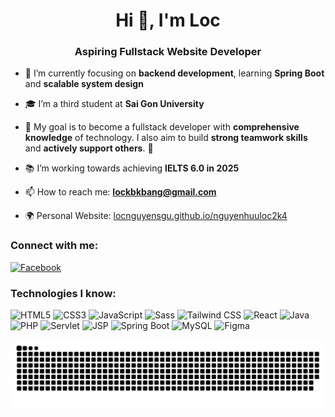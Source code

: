 <h1 align="center">Hi 👋, I'm Loc</h1>
<h3 align="center">Aspiring Fullstack Website Developer</h3>

- 🌱 I’m currently focusing on **backend development**, learning **Spring Boot** and **scalable system design**

- 🎓 I’m a third student at **Sai Gon University**

- 🎯 My goal is to become a fullstack developer with **comprehensive knowledge** of technology. I also aim to build **strong teamwork skills** and **actively support others**. 🚀
  
- 📚 I’m working towards achieving **IELTS 6.0 in 2025**

- 📫 How to reach me: **lockbkbang@gmail.com**
- 🌍 Personal Website: [locnguyensgu.github.io/nguyenhuuloc2k4](https://locnguyensgu.github.io/nguyenhuuloc2k4/)  

<h3 align="left">Connect with me:</h3>
<p align="left">
  <a href="https://www.facebook.com/profile.php?id=100048582399397" target="_blank">
    <img src="https://img.shields.io/badge/Facebook-1877F2?style=for-the-badge&logo=facebook&logoColor=white" alt="Facebook" />
  </a>
</p>

<h3 align="left">Technologies I know:</h3>
<p align="left">
  <img src="https://img.shields.io/badge/HTML5-E34F26?style=for-the-badge&logo=html5&logoColor=white" alt="HTML5" />
  <img src="https://img.shields.io/badge/CSS3-1572B6?style=for-the-badge&logo=css3&logoColor=white" alt="CSS3" />
  <img src="https://img.shields.io/badge/JavaScript-F7DF1E?style=for-the-badge&logo=javascript&logoColor=black" alt="JavaScript" />
  <img src="https://img.shields.io/badge/Sass-CC6699?style=for-the-badge&logo=sass&logoColor=white" alt="Sass" />
  <img src="https://img.shields.io/badge/Tailwind CSS-06B6D4?style=for-the-badge&logo=tailwindcss&logoColor=white" alt="Tailwind CSS" />
  <img src="https://img.shields.io/badge/React-61DAFB?style=for-the-badge&logo=react&logoColor=black" alt="React" />
  <img src="https://img.shields.io/badge/Java-007396?style=for-the-badge&logo=java&logoColor=white" alt="Java" />
  <img src="https://img.shields.io/badge/PHP-777BB4?style=for-the-badge&logo=php&logoColor=white" alt="PHP" />
  <img src="https://img.shields.io/badge/Servlet-3c99dc?style=for-the-badge&logo=java&logoColor=white" alt="Servlet" />
  <img src="https://img.shields.io/badge/JSP-007396?style=for-the-badge&logo=java&logoColor=white" alt="JSP" />
  <img src="https://img.shields.io/badge/Spring Boot-6DB33F?style=for-the-badge&logo=spring-boot&logoColor=white" alt="Spring Boot" />
  <img src="https://img.shields.io/badge/MySQL-4479A1?style=for-the-badge&logo=mysql&logoColor=white" alt="MySQL" />
  <img src="https://img.shields.io/badge/Figma-F24E1E?style=for-the-badge&logo=figma&logoColor=white" alt="Figma" />
</p>
<picture>
  <source media="(prefers-color-scheme: dark)" srcset="https://raw.githubusercontent.com/LocNguyenSGU/LocNguyenSGU/output/github-snake-dark.svg" />
  <source media="(prefers-color-scheme: light)" srcset="https://raw.githubusercontent.com/LocNguyenSGU/LocNguyenSGU/output/github-snake.svg" />
  <img alt="github-snake" src="https://raw.githubusercontent.com/LocNguyenSGU/LocNguyenSGU/output/github-snake.svg" />
</picture>
